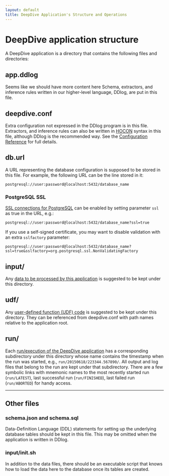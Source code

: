 ```yaml
---
layout: default
title: DeepDive Application's Structure and Operations
---
```


# DeepDive application structure

A DeepDive application is a directory that contains the following files and directories:

## app.ddlog

<todo> Seems like we should have more content here </todo>
Schema, extractors, and inference rules written in our higher-level language, DDlog, are put in this file.

## deepdive.conf

Extra configuration not expressed in the DDlog program is in this file.
Extractors, and inference rules can also be written in [HOCON][] syntax in this file, although DDlog is the recommended way.
See the [Configuration Reference](configuration.md) for full details.

## db.url

A URL representing the database configuration is supposed to be stored in this file.
For example, the following URL can be the line stored in it:

```
postgresql://user:password@localhost:5432/database_name
```

### PostgreSQL SSL

[SSL connections for PostgreSQL](https://jdbc.postgresql.org/documentation/91/ssl.html) can be enabled by setting parameter `ssl` as true in the URL, e.g.:

```
postgresql://user:password@localhost:5432/database_name?ssl=true
```

If you use a self-signed certificate, you may want to disable validation with an extra `sslfactory` parameter:

```
postgresql://user:password@localhost:5432/database_name?ssl=true&sslfactory=org.postgresql.ssl.NonValidatingFactory
```

## input/

Any [data to be processed by this application](ops-data.md#organizing-input-data) is suggested to be kept under this directory.

## udf/

Any [user-defined function (UDF) code](writing-udf-python.md) is suggested to be kept under this directory.
They can be referenced from deepdive.conf with path names relative to the application root.

## run/

Each [run/execution of the DeepDive application](ops-execution.md) has a corresponding subdirectory under this directory whose name contains the timestamp when the run was started, e.g., `run/20150618/223344.567890/`.
All output and log files that belong to the run are kept under that subdirectory.
There are a few symbolic links with mnemonic names to the most recently started run (`run/LATEST`), last successful run (`run/FINISHED`), last failed run (`run/ABORTED`) for handy access.

----

## Other files

### schema.json and schema.sql

Data-Definition Language (DDL) statements for setting up the underlying database tables should be kept in this file.
This may be omitted when the application is written in DDlog.

### input/init.sh

In addition to the data files, there should be an executable script that knows how to load the data here to the database once its tables are created.


[DDlog]: ddlog
[HOCON]: https://github.com/typesafehub/config/blob/master/HOCON.md#readme "Human Optimized Configuration Object Notation"
